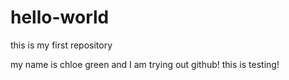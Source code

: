 # hello-world
this is my first repository 

my name is chloe green and I am trying out github! this is testing!
